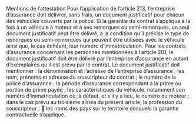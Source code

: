 Mentions de l’attestation
Pour l’application de l’article 213, l’entreprise d’assurance doit délivrer, sans frais, un document justificatif pour chacun des véhicules couverts par la police.
Si la garantie du contrat s’applique à la fois à un véhicule à moteur et à ses remorques ou semi-remorques, un seul document justificatif peut être délivré, à la condition qu’il précise le type de remorques ou semi-remorques qui peuvent être utilisées avec le véhicule ainsi que, le cas échéant, leur numéro d’immatriculation.
Pour les contrats d’assurance concernant les personnes mentionnées à l’article 201, le document justificatif doit être délivré par l’entreprise d’assurance en autant d’exemplaires qu’il est prévu par le contrat.
Le document justificatif doit mentionner :
la dénomination et l’adresse de l’entreprise d’assurance ;
les nom, prénoms et adresse du souscripteur du contrat ;
le numéro de la police d’assurance ;
la période d’assurance correspondant à la prime ou portion de prime payée ;
les caractéristiques du véhicule, notamment son numéro d’immatriculation ou, à défaut, et s’il y a lieu, le numéro du moteur ;
dans le cas prévu au troisième alinéa du présent article, la profession du souscripteur ;  les noms des pays sur le territoire desquels la garantie contractuelle s’applique.